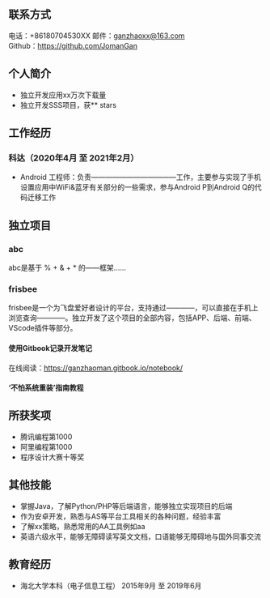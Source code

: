 ## 联系方式
电话：+86180704530XX 邮件：ganzhaoxx@163.com   
Github：https://github.com/JomanGan 

## 个人简介
   - 独立开发应用xx万次下载量
   - 独立开发SSS项目，获** stars

## 工作经历
### 科达（2020年4月 至 2021年2月）
   - Android 工程师：负责————————————工作，主要参与实现了手机设置应用中WiFi&蓝牙有关部分的一些需求，参与Android P到Android Q的代码迁移工作

## 独立项目
### abc

abc是基于 % + & + * 的——框架......

### frisbee

frisbee是一个为飞盘爱好者设计的平台，支持通过————，可以直接在手机上浏览查询————。独立开发了这个项目的全部内容，包括APP、后端、前端、VScode插件等部分。

#### 使用Gitbook记录开发笔记  

在线阅读：https://ganzhaoman.gitbook.io/notebook/

#### ‘不怕系统重装’指南教程  

## 所获奖项
   - 腾讯编程第1000
   - 阿里编程第1000
   - 程序设计大赛十等奖

## 其他技能
   - 掌握Java，了解Python/PHP等后端语言，能够独立实现项目的后端
   - 作为安卓开发，熟悉与AS等平台工具相关的各种问题，经验丰富
   - 了解xx策略，熟悉常用的AA工具例如aa
   - 英语六级水平，能够无障碍读写英文文档，口语能够无障碍地与国外同事交流

## 教育经历
   - 海北大学本科（电子信息工程） 2015年9月 至 2019年6月
